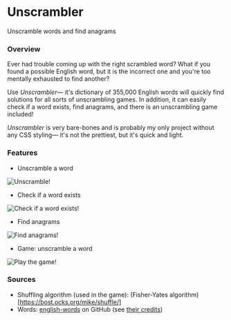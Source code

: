 # Unscrambler
Unscramble words and find anagrams

### Overview
Ever had trouble coming up with the right scrambled word? What if you found a possible English word, but it is the incorrect one and you're too mentally exhausted to find another?

Use *Unscrambler*&mdash; it's dictionary of 355,000 English words will quickly find solutions for all sorts of unscrambling games. In addition, it can easily check if a word exists, find anagrams, and there is an unscrambling game included!

*Unscrambler* is very bare-bones and is probably my only project without any CSS styling&mdash; it's not the prettiest, but it's quick and light.

### Features
- Unscramble a word

![Unscramble!](http://imgur.com/stVEFhyl.png)
- Check if a word exists

![Check if a word exists!](http://imgur.com/7caTwCil.png)
- Find anagrams

![Find anagrams!](http://imgur.com/bYULXRjl.png)
- Game: unscramble a word

![Play the game!](http://imgur.com/T3upDSwl.png)

### Sources
- Shuffling algorithm (used in the game): (Fisher-Yates algorithm)[https://bost.ocks.org/mike/shuffle/]
- Words: [english-words](https://github.com/dwyl/english-words) on GitHub (see [their credits](https://github.com/dwyl/english-words/blob/master/word_list_moby_credits.txt))

